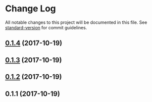 # Change Log

All notable changes to this project will be documented in this file. See [standard-version](https://github.com/conventional-changelog/standard-version) for commit guidelines.

<a name="0.1.4"></a>
## [0.1.4](https://github.com/eduardostuart/canopy-loader/compare/v0.1.3...v0.1.4) (2017-10-19)



<a name="0.1.3"></a>
## [0.1.3](https://github.com/eduardostuart/canopy-loader/compare/v0.1.2...v0.1.3) (2017-10-19)



<a name="0.1.2"></a>
## [0.1.2](https://github.com/eduardostuart/peg-loader/compare/v0.1.1...v0.1.2) (2017-10-19)



<a name="0.1.1"></a>
## 0.1.1 (2017-10-19)
